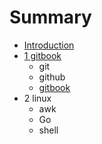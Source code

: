 # Summary

* [Introduction](README.md)
* [1 gitbook](chapter1.md)
   * git
   * github
   * [gitbook](gitbook.md)
* 2 linux
   * awk
   * Go
   * shell

